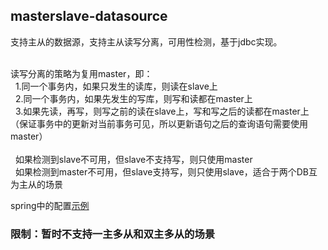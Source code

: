 <h2>masterslave-datasource</h2>
支持主从的数据源，支持主从读写分离，可用性检测，基于jdbc实现。<br><br>

读写分离的策略为复用master，即：<br>
&nbsp;&nbsp;1.同一个事务内，如果只发生的读库，则读在slave上<br>
&nbsp;&nbsp;2.同一个事务内，如果先发生的写库，则写和读都在master上<br>
&nbsp;&nbsp;3.如果先读，再写，则写之前的读在slave上，写和写之后的读都在master上（保证事务中的更新对当前事务可见，所以更新语句之后的查询语句需要使用master）<br>
<br>
&nbsp;&nbsp;如果检测到slave不可用，但slave不支持写，则只使用master<br>
&nbsp;&nbsp;如果检测到master不可用，但slave支持写，则只使用slave，适合于两个DB互为主从的场景

spring中的配置<a href="https://github.com/gaohanghbut/masterslave-datasource/blob/master/src/test/spring/masterslave-datasource.xml">示例</a><br>

<h3>限制：暂时不支持一主多从和双主多从的场景</h3>
